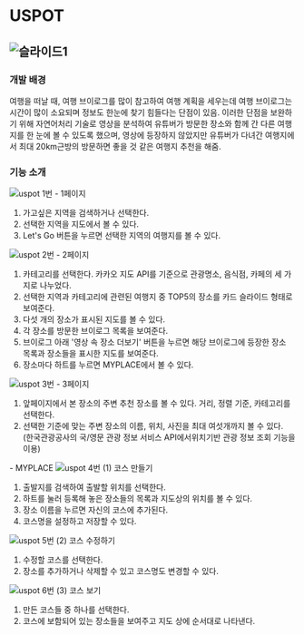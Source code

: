 # USPOT

![슬라이드1](https://user-images.githubusercontent.com/63544044/207474885-73317885-8acc-43cf-aacc-b7308ca36442.JPG)
--------------------------------------------
### 개발 배경   
여행을 떠날 때, 여행 브이로그를 많이 참고하여 여행 계획을 세우는데 여행 브이로그는 시간이 많이 소요되며 정보도 한눈에 찾기 힘들다는 단점이 있음. 이러한 단점을 보완하기 위해 자연어처리 기술로 영상을 분석하여 유튜버가 방문한 장소와 함께 간 다른 여행지를 한 눈에 볼 수 있도록 했으며, 영상에 등장하지 않았지만 유튜버가 다녀간 여행지에서 최대 20km근방의 방문하면 좋을 것 같은 여행지 추천을 해줌.

### 기능 소개
![uspot 1번](https://user-images.githubusercontent.com/63544044/207481478-44cbea33-e09b-4ce9-90ce-985bf8770fcf.png)
\- 1페이지
1. 가고싶은 지역을 검색하거나 선택한다.
2. 선택한 지역을 지도에서 볼 수 있다.
3. Let's Go 버튼을 누르면 선택한 지역의 여행지를 볼 수 있다.

![uspot 2번](https://user-images.githubusercontent.com/63544044/207481497-61267805-5af5-41c2-8ef7-4ddd9dff3fe3.png)
\- 2페이지
1. 카테고리를 선택한다. 카카오 지도 API를 기준으로 관광명소, 음식점, 카페의 세 가지로 나누었다.
2. 선택한 지역과 카테고리에 관련된 여행지 중 TOP5의 장소를 카드 슬라이드 형태로 보여준다.
3. 다섯 개의 장소가 표시된 지도를 볼 수 있다.
4. 각 장소를 방문한 브이로그 목록을 보여준다.
5. 브이로그 아래 '영상 속 장소 더보기' 버튼을 누르면 해당 브이로그에 등장한 장소 목록과 장소들을 표시한 지도를 보여준다.
6. 장소마다 하트를 누르면 MYPLACE에서 볼 수 있다.

![uspot 3번](https://user-images.githubusercontent.com/63544044/207481510-9d466981-9475-4321-8937-6ee806876ea7.png)
\- 3페이지
1. 앞페이지에서 본 장소의 주변 추천 장소를 볼 수 있다. 거리, 정렬 기준, 카테고리를 선택한다.
2. 선택한 기준에 맞는 주변 장소의 이름, 위치, 사진을 최대 여섯개까지 볼 수 있다. (한국관광공사의 국/영문 관광 정보 서비스 API에서위치기반 관광 정보 조회 기능을 이용)  

\- MYPLACE
![uspot 4번](https://user-images.githubusercontent.com/63544044/207481627-3d1a0383-96cc-42b6-8951-c6a5255a2b2c.png)
\(1\) 코스 만들기
1. 출발지를 검색하여 출발할 위치를 선택한다.
2. 하트를 눌러 등록해 놓은 장소들의 목록과 지도상의 위치를 볼 수 있다.
3. 장소 이름을 누르면 자신의 코스에 추가된다.
4. 코스명을 설정하고 저장할 수 있다.  

![uspot 5번](https://user-images.githubusercontent.com/63544044/207481745-ede62112-e393-4393-a061-c77a988beca1.png)
\(2\) 코스 수정하기
1. 수정할 코스를 선택한다.
2. 장소를 추가하거나 삭제할 수 있고 코스명도 변경할 수 있다.

![uspot 6번](https://user-images.githubusercontent.com/63544044/207481750-de155254-8268-4420-9cc4-f3aa02d8f48e.png)
\(3\) 코스 보기
1. 만든 코스들 중 하나를 선택한다.
2. 코스에 보함되어 있는 장소들을 보여주고 지도 상에 순서대로 나타낸다. 
